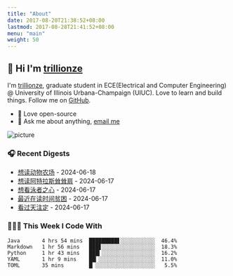 ```yaml
---
title: "About"
date: 2017-08-20T21:38:52+08:00
lastmod: 2017-08-28T21:41:52+08:00
menu: "main"
weight: 50
---
```


## 👋 Hi I'm [trillionze](https://www.trillionze.com)

I'm [trillionze](https://www.trillionze.com), graduate student in ECE(Electrical and Computer Engineering) @ University of Illinois Urbana-Champaign (UIUC). Love to learn and build things. Follow me on [GitHub](https://github.com/trillionze).

- 💼 Love open-source
- 💬 Ask me about anything, [email me](trillionze@163.com)

![picture](https://image.pseudoyu.com/images/dino.gif)

### 🎧 Recent Digests

<!-- douban starts -->
* <a href='https://book.douban.com/subject/4908879/' target='_blank'>想读动物农场</a> - 2024-06-18
* <a href='https://book.douban.com/subject/33445309/' target='_blank'>想读阿特拉斯耸耸肩</a> - 2024-06-17
* <a href='http://movie.douban.com/subject/26656728/' target='_blank'>想看泳者之心</a> - 2024-06-17
* <a href='https://book.douban.com/subject/36687146/' target='_blank'>最近在读时间贫困</a> - 2024-06-17
* <a href='http://movie.douban.com/subject/21941283/' target='_blank'>看过天注定</a> - 2024-06-17
<!-- douban ends -->

### 👨🏻‍💻 This Week I Code With

<!-- code_time starts -->

```text
Java       4 hrs 54 mins  █████████▋░░░░░░░░░░░  46.4%
Markdown   1 hr 56 mins   ███▊░░░░░░░░░░░░░░░░░  18.3%
Python     1 hr 43 mins   ███▍░░░░░░░░░░░░░░░░░  16.2%
YAML       1 hr 9 mins    ██▎░░░░░░░░░░░░░░░░░░  11.0%
TOML       35 mins        █▏░░░░░░░░░░░░░░░░░░░   5.5%
```

<!-- code_time ends -->